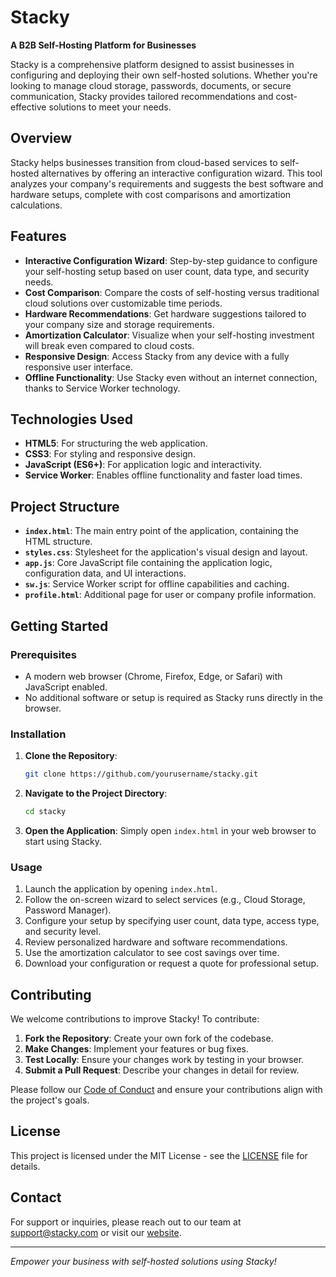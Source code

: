# Stacky

**A B2B Self-Hosting Platform for Businesses**

Stacky is a comprehensive platform designed to assist businesses in configuring and deploying their own self-hosted solutions. Whether you're looking to manage cloud storage, passwords, documents, or secure communication, Stacky provides tailored recommendations and cost-effective solutions to meet your needs.

## Overview

Stacky helps businesses transition from cloud-based services to self-hosted alternatives by offering an interactive configuration wizard. This tool analyzes your company's requirements and suggests the best software and hardware setups, complete with cost comparisons and amortization calculations.

## Features

- **Interactive Configuration Wizard**: Step-by-step guidance to configure your self-hosting setup based on user count, data type, and security needs.
- **Cost Comparison**: Compare the costs of self-hosting versus traditional cloud solutions over customizable time periods.
- **Hardware Recommendations**: Get hardware suggestions tailored to your company size and storage requirements.
- **Amortization Calculator**: Visualize when your self-hosting investment will break even compared to cloud costs.
- **Responsive Design**: Access Stacky from any device with a fully responsive user interface.
- **Offline Functionality**: Use Stacky even without an internet connection, thanks to Service Worker technology.

## Technologies Used

- **HTML5**: For structuring the web application.
- **CSS3**: For styling and responsive design.
- **JavaScript (ES6+)**: For application logic and interactivity.
- **Service Worker**: Enables offline functionality and faster load times.

## Project Structure

- **`index.html`**: The main entry point of the application, containing the HTML structure.
- **`styles.css`**: Stylesheet for the application's visual design and layout.
- **`app.js`**: Core JavaScript file containing the application logic, configuration data, and UI interactions.
- **`sw.js`**: Service Worker script for offline capabilities and caching.
- **`profile.html`**: Additional page for user or company profile information.

## Getting Started

### Prerequisites

- A modern web browser (Chrome, Firefox, Edge, or Safari) with JavaScript enabled.
- No additional software or setup is required as Stacky runs directly in the browser.

### Installation

1. **Clone the Repository**:
   ```bash
   git clone https://github.com/yourusername/stacky.git
   ```
2. **Navigate to the Project Directory**:
   ```bash
   cd stacky
   ```
3. **Open the Application**:
   Simply open `index.html` in your web browser to start using Stacky.

### Usage

1. Launch the application by opening `index.html`.
2. Follow the on-screen wizard to select services (e.g., Cloud Storage, Password Manager).
3. Configure your setup by specifying user count, data type, access type, and security level.
4. Review personalized hardware and software recommendations.
5. Use the amortization calculator to see cost savings over time.
6. Download your configuration or request a quote for professional setup.

## Contributing

We welcome contributions to improve Stacky! To contribute:

1. **Fork the Repository**: Create your own fork of the codebase.
2. **Make Changes**: Implement your features or bug fixes.
3. **Test Locally**: Ensure your changes work by testing in your browser.
4. **Submit a Pull Request**: Describe your changes in detail for review.

Please follow our [Code of Conduct](link-to-conduct) and ensure your contributions align with the project's goals.

## License

This project is licensed under the MIT License - see the [LICENSE](LICENSE) file for details.

## Contact

For support or inquiries, please reach out to our team at [support@stacky.com](mailto:support@stacky.com) or visit our [website](https://stacky.example.com).

---

*Empower your business with self-hosted solutions using Stacky!*
